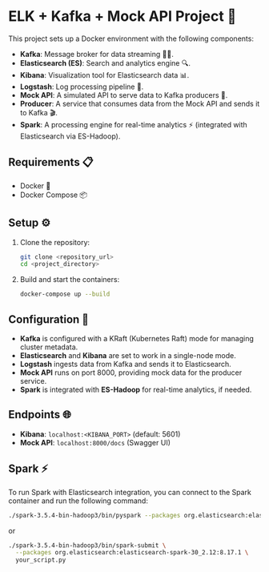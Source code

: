 # ELK + Kafka + Mock API Project 🚀

This project sets up a Docker environment with the following components:

- **Kafka**: Message broker for data streaming 🐱‍🏍.
- **Elasticsearch (ES)**: Search and analytics engine 🔍.
- **Kibana**: Visualization tool for Elasticsearch data 📊.
- **Logstash**: Log processing pipeline 🔄.
- **Mock API**: A simulated API to serve data to Kafka producers 🤖.
- **Producer**: A service that consumes data from the Mock API and sends it to Kafka 🎬.
- **Spark**: A processing engine for real-time analytics ⚡ (integrated with Elasticsearch via ES-Hadoop).


## Requirements 📋

- Docker 🐳
- Docker Compose 📦

## Setup ⚙️

1. Clone the repository:
    ```bash
    git clone <repository_url>
    cd <project_directory>
    ```

2. Build and start the containers:
    ```bash
    docker-compose up --build
    ```

## Configuration 🔧

- **Kafka** is configured with a KRaft (Kubernetes Raft) mode for managing cluster metadata.
- **Elasticsearch** and **Kibana** are set to work in a single-node mode.
- **Logstash** ingests data from Kafka and sends it to Elasticsearch.
- **Mock API** runs on port 8000, providing mock data for the producer service.
- **Spark** is integrated with **ES-Hadoop** for real-time analytics, if needed.

## Endpoints 🌐

- **Kibana**: `localhost:<KIBANA_PORT>` (default: 5601)
- **Mock API**: `localhost:8000/docs` (Swagger UI)

## Spark ⚡

To run Spark with Elasticsearch integration, you can connect to the Spark container and run the following command:

```bash
./spark-3.5.4-bin-hadoop3/bin/pyspark --packages org.elasticsearch:elasticsearch-spark-30_2.12:8.17.1
```

or 

```bash
./spark-3.5.4-bin-hadoop3/bin/spark-submit \
  --packages org.elasticsearch:elasticsearch-spark-30_2.12:8.17.1 \
  your_script.py
```
